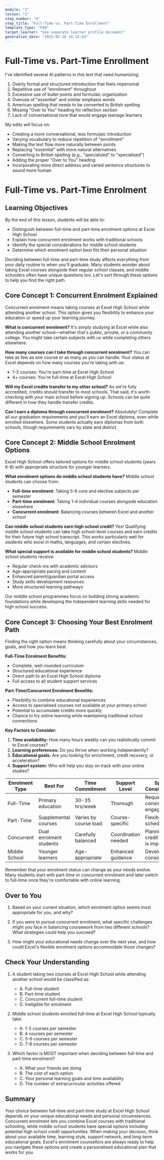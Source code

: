 ```yaml
---
module: "3"
lesson: "2"
step_number: "4"
step_title: "Full-Time vs. Part-Time Enrollment"
template_type: "FAQ"
target_learner: "See separate learner profile document"
generation_date: "2025-05-16 14:32:43"
---
```


# Full-Time vs. Part-Time Enrollment

<Analysis>
I've identified several AI patterns in this text that need humanizing:

1. Overly formal and structured introduction that feels impersonal
2. Repetitive use of "enrollment" throughout
3. Excessive use of bullet points and formulaic organization
4. Overuse of "essential" and similar emphasis words
5. American spelling that needs to be converted to British spelling
6. Missing "Over to You" heading for reflection section
7. Lack of conversational tone that would engage teenage learners

My edits will focus on:
- Creating a more conversational, less formulaic introduction
- Varying vocabulary to reduce repetition of "enrollment"
- Making the text flow more naturally between points
- Replacing "essential" with more natural alternatives
- Converting to British spelling (e.g., "specialized" to "specialised")
- Adding the proper "Over to You" heading
- Incorporating more direct address and varied sentence structures to sound more human
</Analysis>

# Full-Time vs. Part-Time Enrolment

## Learning Objectives
By the end of this lesson, students will be able to:
- Distinguish between full-time and part-time enrolment options at Excel High School
- Explain how concurrent enrolment works with traditional schools
- Identify the special considerations for middle school students
- Determine which enrolment option best fits their personal situation

Deciding between full-time and part-time study affects everything from your daily routine to when you'll graduate. Many students wonder about taking Excel courses alongside their regular school classes, and middle schoolers often have unique questions too. Let's sort through these options to help you find the right path.

## Core Concept 1: Concurrent Enrolment Explained

Concurrent enrolment means taking courses at Excel High School while attending another school. This option gives you flexibility to enhance your education or speed up your learning journey.

**What is concurrent enrolment?**
It's simply studying at Excel while also attending another school—whether that's public, private, or a community college. You might take certain subjects with us while completing others elsewhere.

**How many courses can I take through concurrent enrolment?**
You can take as few as one course or as many as you can handle. Your status at Excel depends on how many courses you're taking with us:
- 1-3 courses: You're part-time at Excel High School
- 4+ courses: You're full-time at Excel High School

**Will my Excel credits transfer to my other school?**
As we're fully accredited, credits should transfer to most schools. That said, it's worth checking with your main school before signing up. Schools can be quite different in how they handle transfer credits.

**Can I earn a diploma through concurrent enrolment?**
Absolutely! Complete all our graduation requirements and you'll earn an Excel diploma, even while enrolled elsewhere. Some students actually earn diplomas from both schools, though requirements vary by state and district.

## Core Concept 2: Middle School Enrolment Options

Excel High School offers tailored options for middle school students (years 6-8) with appropriate structure for younger learners.

**What enrolment options do middle school students have?**
Middle school students can choose from:
- **Full-time enrolment**: Taking 5-6 core and elective subjects per semester
- **Part-time enrolment**: Taking 1-4 individual courses alongside education elsewhere
- **Concurrent enrolment**: Balancing courses between Excel and another school

**Can middle school students earn high school credit?**
Yes! Qualifying middle school students can take high school-level courses and earn credits for their future high school transcript. This works particularly well for students who excel in maths, languages, and certain electives.

**What special support is available for middle school students?**
Middle school students receive:
- Regular check-ins with academic advisors
- Age-appropriate pacing and content
- Enhanced parent/guardian portal access
- Study skills development resources
- More structured learning pathways

Our middle school programmes focus on building strong academic foundations while developing the independent learning skills needed for high school success.

## Core Concept 3: Choosing Your Best Enrolment Path

Finding the right option means thinking carefully about your circumstances, goals, and how you learn best.

**Full-Time Enrolment Benefits:**
- Complete, well-rounded curriculum
- Structured educational experience
- Direct path to an Excel High School diploma
- Full access to all student support services

**Part-Time/Concurrent Enrolment Benefits:**
- Flexibility to combine educational experiences
- Access to specialised courses not available at your primary school
- Potential to accumulate credits more quickly
- Chance to try online learning while maintaining traditional school connections

**Key Factors to Consider:**
1. **Time availability:** How many hours weekly can you realistically commit to Excel courses?
2. **Learning preferences:** Do you thrive when working independently?
3. **Educational goals:** Are you looking for enrichment, credit recovery, or acceleration?
4. **Support system:** Who will help you stay on track with your online studies?

| Enrolment Type | Best For | Time Commitment | Support Level | Special Considerations |
|----------------|----------|-----------------|---------------|------------------------|
| Full-Time | Primary education | 30-35 hrs/week | Thorough | Requires consistent daily engagement |
| Part-Time | Supplemental courses | Varies by course load | Course-specific | Flexible scheduling |
| Concurrent | Dual enrolment students | Carefully balanced | Coordination needed | Planning for credit transfer is important |
| Middle School | Younger learners | Age-appropriate | Enhanced guidance | Developmental considerations |

Remember that your enrolment status can change as your needs evolve. Many students start with part-time or concurrent enrolment and later switch to full-time once they're comfortable with online learning.

## Over to You
1. Based on your current situation, which enrolment option seems most appropriate for you, and why?

2. If you were to pursue concurrent enrolment, what specific challenges might you face in balancing coursework from two different schools? What strategies could help you succeed?

3. How might your educational needs change over the next year, and how could Excel's flexible enrolment options accommodate those changes?

## Check Your Understanding

1. A student taking two courses at Excel High School while attending another school would be classified as:
   - A. Full-time student
   - B. Part-time student
   - C. Concurrent full-time student
   - D. Ineligible for enrolment

2. Middle school students enrolled full-time at Excel High School typically take:
   - A. 1-3 courses per semester
   - B. 4 courses per semester
   - C. 5-6 courses per semester
   - D. 7-8 courses per semester

3. Which factor is MOST important when deciding between full-time and part-time enrolment?
   - A. What your friends are doing
   - B. The cost of each option
   - C. Your personal learning goals and time availability
   - D. The number of extracurricular activities offered

## Summary
Your choice between full-time and part-time study at Excel High School depends on your unique educational needs and personal circumstances. Concurrent enrolment lets you combine Excel courses with traditional schooling, while middle school students have special options including potential high school credit opportunities. When making your decision, think about your available time, learning style, support network, and long-term educational goals. Excel's enrolment counsellors are always ready to help you navigate these options and create a personalised educational plan that works for you.